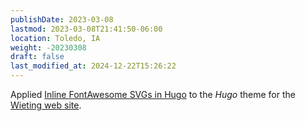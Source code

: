 ```yaml
---
publishDate: 2023-03-08
lastmod: 2023-03-08T21:41:50-06:00
location: Toledo, IA
weight: -20230308
draft: false
last_modified_at: 2024-12-22T15:26:22
---
```

Applied [Inline FontAwesome SVGs in Hugo](https://me.micahrl.com/blog/inline-fontawesome-svg-hugo/) to the _Hugo_ theme for the [Wieting web site](https://wieting.tamatoledo.com).      